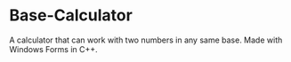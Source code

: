 # Base-Calculator
 A calculator that can work with two numbers in any same base. Made with Windows Forms in C++.

